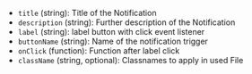 - `title` (string): Title of the Notification
- `description` (string): Further description of the Notification
- `label` (string): label button with click event listener
- `buttonName` (string): Name of the notification trigger
- `onClick` (function): Function after label click
- `className` (string, optional): Classnames to apply in used File